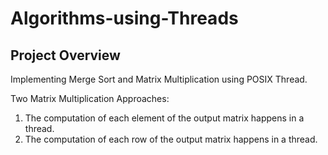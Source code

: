 # Algorithms-using-Threads
## Project Overview
Implementing Merge Sort and Matrix Multiplication using POSIX Thread.


Two Matrix Multiplication Approaches:
1. The computation of each element of the output matrix happens in a thread.
2.  The computation of each row of the output matrix happens in a thread.
